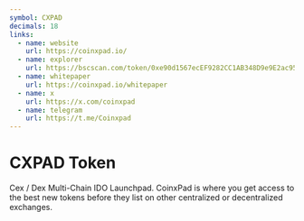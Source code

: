 ```yaml
---
symbol: CXPAD
decimals: 18
links:
  - name: website
    url: https://coinxpad.io/
  - name: explorer
    url: https://bscscan.com/token/0xe90d1567ecEF9282CC1AB348D9e9E2ac95659B99
  - name: whitepaper
    url: https://coinxpad.io/whitepaper
  - name: x
    url: https://x.com/coinxpad
  - name: telegram
    url: https://t.me/Coinxpad
---
```


# CXPAD Token

Cex / Dex Multi-Chain IDO Launchpad. CoinxPad is where you get access to the best new tokens before they list on other centralized or decentralized exchanges.
